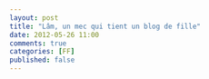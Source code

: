 ```yaml
---
layout: post
title: "Lâm, un mec qui tient un blog de fille"
date: 2012-05-26 11:00
comments: true
categories: [FF]
published: false
---
```


